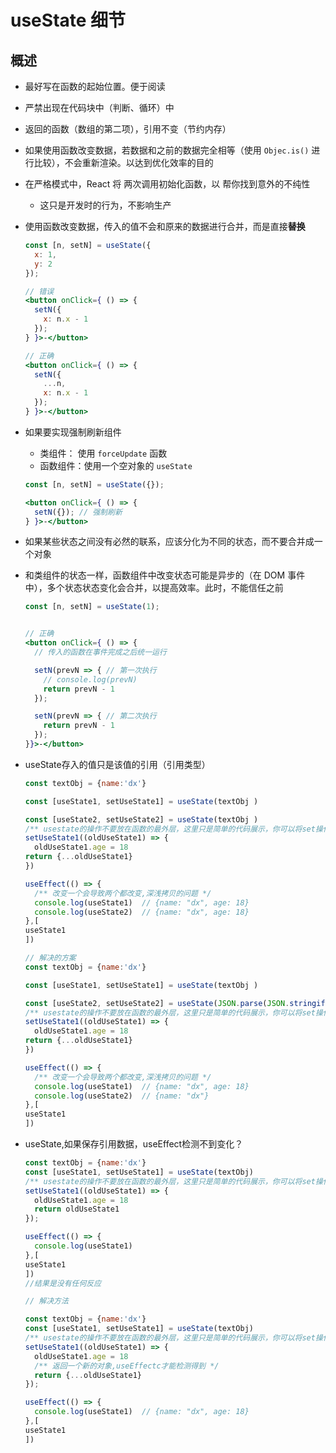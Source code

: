 # useState 细节

## 概述

+ 最好写在函数的起始位置。便于阅读

+ 严禁出现在代码块中（判断、循环）中

+ 返回的函数（数组的第二项），引用不变（节约内存）

+ 如果使用函数改变数据，若数据和之前的数据完全相等（使用 `Objec.is()` 进行比较），不会重新渲染。以达到优化效率的目的

+ 在严格模式中，React 将 两次调用初始化函数，以 帮你找到意外的不纯性

  + 这只是开发时的行为，不影响生产

+ 使用函数改变数据，传入的值不会和原来的数据进行合并，而是直接**替换**

  ```jsx
  const [n, setN] = useState({
    x: 1,
    y: 2
  });

  // 错误
  <button onClick={ () => {
    setN({
      x: n.x - 1
    });
  } }>-</button>

  // 正确
  <button onClick={ () => {
    setN({
      ...n,
      x: n.x - 1
    });
  } }>-</button>
  ```

+ 如果要实现强制刷新组件

  + 类组件： 使用 `forceUpdate` 函数
  + 函数组件：使用一个空对象的 `useState`

  ```jsx
  const [n, setN] = useState({});

  <button onClick={ () => {
    setN({}); // 强制刷新
  } }>-</button>
  ```

+ 如果某些状态之间没有必然的联系，应该分化为不同的状态，而不要合并成一个对象

+ 和类组件的状态一样，函数组件中改变状态可能是异步的（在 DOM 事件中），多个状态状态变化会合并，以提高效率。此时，不能信任之前

  ```jsx
  const [n, setN] = useState(1);


  // 正确
  <button onClick={ () => {
    // 传入的函数在事件完成之后统一运行

    setN(prevN => { // 第一次执行
      // console.log(prevN)
      return prevN - 1
    });

    setN(prevN => { // 第二次执行
      return prevN - 1
    });
  }}>-</button>
  ```

+ useState存入的值只是该值的引用（引用类型）

  ```js
  const textObj = {name:'dx'}

  const [useState1, setUseState1] = useState(textObj )

  const [useState2, setUseState2] = useState(textObj )
  /** usestate的操作不要放在函数的最外层，这里只是简单的代码展示，你可以将set操作放在某个函数里面 */
  setUseState1((oldUseState1) => {
    oldUseState1.age = 18
  return {...oldUseState1}
  })

  useEffect(() => {
    /** 改变一个会导致两个都改变,深浅拷贝的问题 */
    console.log(useState1)  // {name: "dx", age: 18}
    console.log(useState2)  // {name: "dx", age: 18}
  },[
  useState1
  ])
  ```

  ```js
  // 解决的方案
  const textObj = {name:'dx'}

  const [useState1, setUseState1] = useState(textObj )

  const [useState2, setUseState2] = useState(JSON.parse(JSON.stringify(textObj)))
  /** usestate的操作不要放在函数的最外层，这里只是简单的代码展示，你可以将set操作放在某个函数里面 */
  setUseState1((oldUseState1) => {
    oldUseState1.age = 18
  return {...oldUseState1}
  })

  useEffect(() => {
    /** 改变一个会导致两个都改变,深浅拷贝的问题 */
    console.log(useState1)  // {name: "dx", age: 18}
    console.log(useState2)  // {name: "dx"}
  },[
  useState1
  ])

  ```

+ useState,如果保存引用数据，useEffect检测不到变化？

  ```js
  const textObj = {name:'dx'}
  const [useState1, setUseState1] = useState(textObj)
  /** usestate的操作不要放在函数的最外层，这里只是简单的代码展示，你可以将set操作放在某个函数里面 */
  setUseState1((oldUseState1) => {
    oldUseState1.age = 18
    return oldUseState1
  });

  useEffect(() => {
    console.log(useState1)
  },[
  useState1
  ])
  //结果是没有任何反应

  ```

  ```js
  // 解决方法

  const textObj = {name:'dx'}
  const [useState1, setUseState1] = useState(textObj)
  /** usestate的操作不要放在函数的最外层，这里只是简单的代码展示，你可以将set操作放在某个函数里面 */
  setUseState1((oldUseState1) => {
    oldUseState1.age = 18
    /** 返回一个新的对象,useEffectc才能检测得到 */
    return {...oldUseState1}
  });

  useEffect(() => {
    console.log(useState1)  // {name: "dx", age: 18}
  },[
  useState1
  ])

  ```

